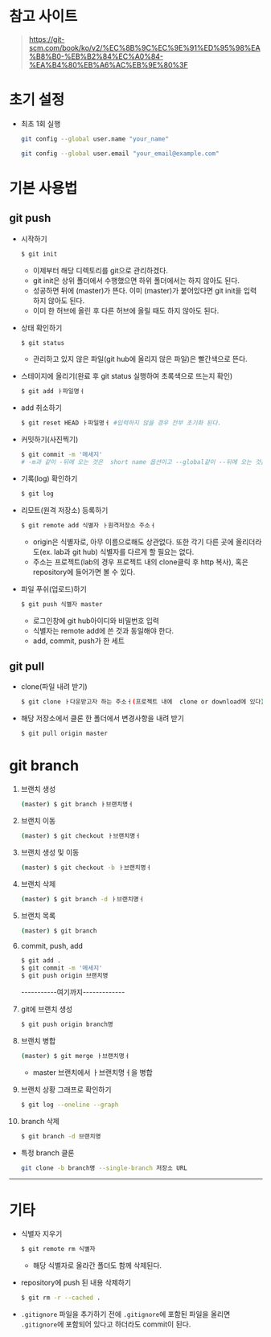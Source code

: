# 참고 사이트

> https://git-scm.com/book/ko/v2/%EC%8B%9C%EC%9E%91%ED%95%98%EA%B8%B0-%EB%B2%84%EC%A0%84-%EA%B4%80%EB%A6%AC%EB%9E%80%3F





# 초기 설정

- 최초 1회 실행

  ```bash
  git config --global user.name "your_name"
  ```

  ```bash
  git config --global user.email "your_email@example.com"
  ```







# 기본 사용법

## git push

- 시작하기

  ```bash
  $ git init
  ```

  - 이제부터 해당 디렉토리를 git으로 관리하겠다.
  - git init은 상위 폴더에서 수행했으면 하위 폴더에서는 하지 않아도 된다.
  - 성공하면 뒤에 (master)가 뜬다. 이미 (master)가 붙어있다면  git init을 입력하지 않아도 된다.
  - 이미 한 허브에 올린 후 다른 허브에 올릴 때도 하지 않아도 된다.



- 상태 확인하기

  ```bash
  $ git status
  ```

  - 관리하고 있지 않은 파일(git hub에 올리지 않은 파일)은 빨간색으로 뜬다.



- 스테이지에 올리기(완료 후 git status 실행하여 초록색으로 뜨는지 확인)

  ```bash
  $ git add ㅏ파일명ㅓ
  ```

  

- add 취소하기

  ```bash
  $ git reset HEAD ㅏ파일명ㅓ #입력하지 않을 경우 전부 초기화 된다.
  ```

  

- 커밋하기(사진찍기)

  ```bash
  $ git commit -m '메세지'
  # -m과 같이 -뒤에 오는 것은  short name 옵션이고 --global같이 --뒤에 오는 것은 long name옵션이다.
  ```



- 기록(log) 확인하기

  ```bash
  $ git log
  ```

  

- 리모트(원격 저장소) 등록하기

  ```bash
  $ git remote add 식별자 ㅏ원격저장소 주소ㅓ
  ```

  - origin은 식별자로, 아무 이름으로해도 상관없다. 또한 각기 다른 곳에 올리더라도(ex. lab과 git hub) 식별자를 다르게 할 필요는 없다.
  - 주소는 프로젝트(lab의 경우 프로젝트 내의 clone클릭 후 http 복사), 혹은 repository에 들어가면 볼 수 있다.



- 파일 푸쉬(업로드)하기

  ```bash
  $ git push 식별자 master
  ```

  - 로그인창에 git hub아이디와 비밀번호 입력
  - 식별자는 remote add에 쓴 것과 동일해야 한다.
  - add, commit, push가 한 세트

## git pull

- clone(파일 내려 받기)

  ```bash
  $ git clone ㅏ다운받고자 하는 주소ㅓ(프로젝트 내에  clone or download에 있다)
  ```

  

- 해당 저장소에서 클론 한 폴더에서 변경사항을 내려 받기

  ```bash
  $ git pull origin master
  ```

  





# git branch

1. 브랜치 생성

   ```bash
   (master) $ git branch ㅏ브랜치명ㅓ
   ```

2. 브랜치 이동

   ```bash
   (master) $ git checkout ㅏ브랜치명ㅓ
   ```

3. 브랜치 생성 및 이동

   ```bash
   (master) $ git checkout -b ㅏ브랜치명ㅓ
   ```

4. 브랜치 삭제

   ```bash
   (master) $ git branch -d ㅏ브랜치명ㅓ
   ```

5. 브랜치 목록

   ```bash
   (master) $ git branch
   ```

6. commit, push, add

   ```bash
   $ git add .
   $ git commit -m '메세지'
   $ git push origin 브랜치명
   ```

   -----------여기까지-------------

7. git에 브랜치 생성

   ```bash
   $ git push origin branch명
   ```

8. 브랜치 병합

   ```bash
   (master) $ git merge ㅏ브랜치명ㅓ
   ```

   * master 브랜치에서 ㅏ브랜치명ㅓ을 병합

9. 브랜치 상황 그래프로 확인하기

   ```bash
   $ git log --oneline --graph
   ```

10. branch 삭제

    ```bash
    $ git branch -d 브랜치명
    ```

    

- 특정 branch 클론

  ```bash
  git clone -b branch명 --single-branch 저장소 URL
  ```

  



---





# 기타

- 식별자 지우기

  ```bash
  $ git remote rm 식별자
  ```

  - 해당 식별자로 올라간 폴더도 함께 삭제된다.



- repository에 push 된 내용 삭제하기

  ```bash
  $ git rm -r --cached .
  ```

  

- `.gitignore` 파일을 추가하기 전에 `.gitignore`에 포함된 파일을 올리면 `.gitignore`에 포함되어 있다고 하더라도 commit이 된다.



















